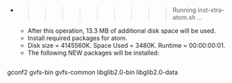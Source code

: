 * >>>>>>>>> Running inst-xtra-atom.sh ...
  * After this operation, 13.3 MB of additional disk space will be used.
  * Install required packages for atom.
  * Disk size = 4145560K. Space Used = 3480K. Runtime = 00:00:00:01.
  * The following NEW packages will be installed:
  ```bash
gconf2 gvfs-bin gvfs-common libglib2.0-bin libglib2.0-data
  ```
